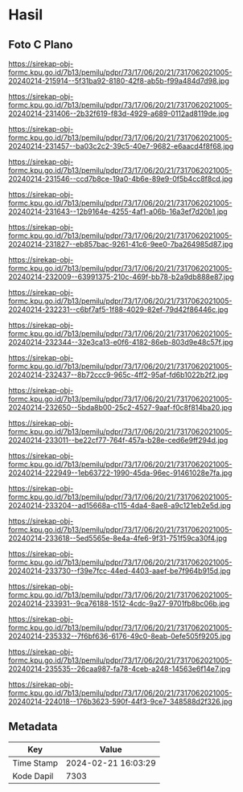 # Hasil

## Foto C Plano

https://sirekap-obj-formc.kpu.go.id/7b13/pemilu/pdpr/73/17/06/20/21/7317062021005-20240214-215914--5f31ba92-8180-42f8-ab5b-f99a484d7d98.jpg

https://sirekap-obj-formc.kpu.go.id/7b13/pemilu/pdpr/73/17/06/20/21/7317062021005-20240214-231406--2b32f619-f83d-4929-a689-0112ad8119de.jpg

https://sirekap-obj-formc.kpu.go.id/7b13/pemilu/pdpr/73/17/06/20/21/7317062021005-20240214-231457--ba03c2c2-39c5-40e7-9682-e6aacd4f8f68.jpg

https://sirekap-obj-formc.kpu.go.id/7b13/pemilu/pdpr/73/17/06/20/21/7317062021005-20240214-231546--ccd7b8ce-19a0-4b6e-89e9-0f5b4cc8f8cd.jpg

https://sirekap-obj-formc.kpu.go.id/7b13/pemilu/pdpr/73/17/06/20/21/7317062021005-20240214-231643--12b9164e-4255-4af1-a06b-16a3ef7d20b1.jpg

https://sirekap-obj-formc.kpu.go.id/7b13/pemilu/pdpr/73/17/06/20/21/7317062021005-20240214-231827--eb857bac-9261-41c6-9ee0-7ba264985d87.jpg

https://sirekap-obj-formc.kpu.go.id/7b13/pemilu/pdpr/73/17/06/20/21/7317062021005-20240214-232009--63991375-210c-469f-bb78-b2a9db888e87.jpg

https://sirekap-obj-formc.kpu.go.id/7b13/pemilu/pdpr/73/17/06/20/21/7317062021005-20240214-232231--c6bf7af5-1f88-4029-82ef-79d42f86446c.jpg

https://sirekap-obj-formc.kpu.go.id/7b13/pemilu/pdpr/73/17/06/20/21/7317062021005-20240214-232344--32e3ca13-e0f6-4182-86eb-803d9e48c57f.jpg

https://sirekap-obj-formc.kpu.go.id/7b13/pemilu/pdpr/73/17/06/20/21/7317062021005-20240214-232437--8b72ccc9-965c-4ff2-95af-fd6b1022b2f2.jpg

https://sirekap-obj-formc.kpu.go.id/7b13/pemilu/pdpr/73/17/06/20/21/7317062021005-20240214-232650--5bda8b00-25c2-4527-9aaf-f0c8f814ba20.jpg

https://sirekap-obj-formc.kpu.go.id/7b13/pemilu/pdpr/73/17/06/20/21/7317062021005-20240214-233011--be22cf77-764f-457a-b28e-ced6e9ff294d.jpg

https://sirekap-obj-formc.kpu.go.id/7b13/pemilu/pdpr/73/17/06/20/21/7317062021005-20240214-222949--1eb63722-1990-45da-96ec-91461028e7fa.jpg

https://sirekap-obj-formc.kpu.go.id/7b13/pemilu/pdpr/73/17/06/20/21/7317062021005-20240214-233204--ad15668a-c115-4da4-8ae8-a9c121eb2e5d.jpg

https://sirekap-obj-formc.kpu.go.id/7b13/pemilu/pdpr/73/17/06/20/21/7317062021005-20240214-233618--5ed5565e-8e4a-4fe6-9f31-751f59ca30f4.jpg

https://sirekap-obj-formc.kpu.go.id/7b13/pemilu/pdpr/73/17/06/20/21/7317062021005-20240214-233730--f39e7fcc-44ed-4403-aaef-be7f964b915d.jpg

https://sirekap-obj-formc.kpu.go.id/7b13/pemilu/pdpr/73/17/06/20/21/7317062021005-20240214-233931--9ca76188-1512-4cdc-9a27-9701fb8bc06b.jpg

https://sirekap-obj-formc.kpu.go.id/7b13/pemilu/pdpr/73/17/06/20/21/7317062021005-20240214-235332--7f6bf636-6176-49c0-8eab-0efe505f9205.jpg

https://sirekap-obj-formc.kpu.go.id/7b13/pemilu/pdpr/73/17/06/20/21/7317062021005-20240214-235535--26caa987-fa78-4ceb-a248-14563e6f14e7.jpg

https://sirekap-obj-formc.kpu.go.id/7b13/pemilu/pdpr/73/17/06/20/21/7317062021005-20240214-224018--176b3623-590f-44f3-9ce7-348588d2f326.jpg


## Metadata

| Key        | Value               |
| ---------- | ------------------- |
| Time Stamp | 2024-02-21 16:03:29 |
| Kode Dapil | 7303                |



